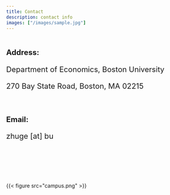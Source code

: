 ```yaml
---
title: Contact
description: contact info
images: ["/images/sample.jpg"]
---
```


<br>

<big><big><b>Address:</b> 

Department of Economics, Boston University

270 Bay State Road, Boston, MA 02215

<br>

<b>Email:</b> 

zhuge [at] bu</big></big>

<br><br><br><br><br>

{{< figure src="campus.png" >}}

